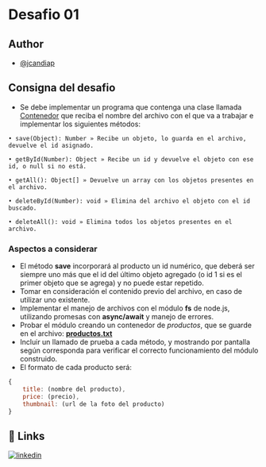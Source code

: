 # Desafio 01
## Author
- [@jcandiap](https://github.com/jcandiap)
## Consigna del desafio
- Se debe implementar un programa que contenga una clase llamada [Contenedor](https://github.com/jcandiap/desafios-backend-coderhouse/blob/main/desafio-02/model/Contenedor.js) que reciba el nombre del archivo con el que va a trabajar e implementar los siguientes métodos:
```
• save(Object): Number » Recibe un objeto, lo guarda en el archivo, devuelve el id asignado.

• getById(Number): Object » Recibe un id y devuelve el objeto con ese id, o null si no está.

• getAll(): Object[] » Devuelve un array con los objetos presentes en el archivo.

• deleteById(Number): void » Elimina del archivo el objeto con el id buscado.

• deleteAll(): void » Elimina todos los objetos presentes en el archivo.
```
### Aspectos a considerar
- El método **save** incorporará al producto un id numérico, que deberá ser siempre uno más que el id del último objeto agregado (o id 1 si es el primer objeto que se agrega) y no puede estar repetido.
- Tomar en consideración el contenido previo del archivo, en caso de utilizar uno existente.
- Implementar el manejo de archivos con el módulo **fs** de node.js, utilizando promesas con **async/await** y manejo de errores.
- Probar el módulo creando un contenedor de *productos*, que se guarde en el archivo: **[productos.txt](https://github.com/jcandiap/desafios-backend-coderhouse/blob/main/desafio-02/files/productos.txt)**
- Incluir un llamado de prueba a cada método, y mostrando por pantalla según corresponda para verificar el correcto funcionamiento del módulo construido.
- El formato de cada producto será:
```js
{
    title: (nombre del producto),
    price: (precio),
    thumbnail: (url de la foto del producto)
}
```
## 🔗 Links
[![linkedin](https://img.shields.io/badge/linkedin-0A66C2?style=for-the-badge&logo=linkedin&logoColor=white)](https://www.linkedin.com/in/jcandiap/)